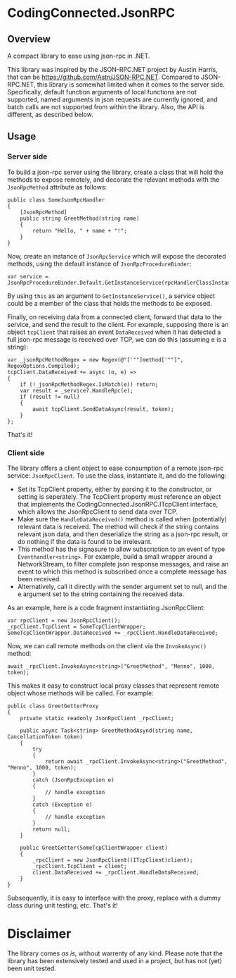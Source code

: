 ﻿# CodingConnected.JsonRPC

## Overview

A compact library to ease using json-rpc in .NET.

This library was inspired by the JSON-RPC.NET project by Austin Harris, that can be https://github.com/Astn/JSON-RPC.NET. Compared to JSON-RPC.NET, this library is somewhat limited when it comes to the server side. Specifically, default function arguments of local functions are not supported, named arguments in json requests are currently ignored, and batch calls are not supported from within the library. Also, the API is different, as described below.

## Usage

### Server side

To build a json-rpc server using the library, create a class that will hold the methods to expose remotely, and decorate the relevant methods with the `JsonRpcMethod` attribute as follows:

    public class SomeJsonRpcHandler
    {
        [JsonRpcMethod]
        public string GreetMethod(string name)
        {
            return "Hello, " + name + "!";
        }
    }

Now, create an instance of `JsonRpcService` which will expose the decorated methods, using the default instance of `JsonRpcProcedureBinder`:

    var service = JsonRpcProcedureBinder.Default.GetInstanceService(rpcHandlerClassInstance);

By using `this` as an argument to `GetInstanceService()`, a service object could be a member of the class that holds the methods to be exposed.

Finally, on receiving data from a connected client, forward that data to the service, and send the result to the client. For example, supposing there is an object `tcpClient` that raises an event `DataReceived` when it has detected a full json-rpc message is received over TCP, we can do this (assuming e is a string):

    var _jsonRpcMethodRegex = new Regex(@"['""]method['""]", RegexOptions.Compiled);
    tcpClient.DataReceived += async (o, e) =>
    {
        if (!_jsonRpcMethodRegex.IsMatch(e)) return;
        var result = _service?.HandleRpc(e);
        if (result != null)
        {
            await tcpClient.SendDataAsync(result, token);
        }
    };

That's it!

### Client side

The library offers a client object to ease consumption of a remote json-rpc service: `JsonRpcClient`. To use the class, instantiate it, and do the following:
- Set its TcpClient property, either by parsing it to the constructor, or setting is seperately. The TcpClient property must reference an object that implements the CodingConnected.JsonRPC.ITcpClient interface, which allows the JsonRpcClient to send data over TCP.
- Make sure the `HandleDataReceived()` method is called when (potentially) relevant data is received. The method will check if the string contains relevant json data, and then deserialize the string as a json-rpc result, or do nothing if the data is found to be irrelevant.
 - This method has the signasure to allow subscription to an event of type `Eventhandler<string>`. For example, build a small wrapper around a NetworkStream, to filter complete json response messages, and raise an event to which this method is subscribed once a complete message has been received.
 - Alternatively, call it directly with the sender argument set to null, and the e argument set to the string containing the received data.

As an example, here is a code fragment instantiating JsonRpcClient:

    var rpcClient = new JsonRpcClient();
    _rpcClient.TcpClient = SomeTcpClientWrapper;
    SomeTcpClientWrapper.DataReceived += _rpcClient.HandleDataReceived;

Now, we can call remote methods on the client via the `InvokeAsync()` method:

    await _rpcClient.InvokeAsync<string>("GreetMethod", "Menno", 1000, token);

This makes it easy to construct local proxy classes that represent remote object whose methods will be called. For example:

    public class GreetGetterProxy
    {
        private static readonly JsonRpcClient _rpcClient;

        public async Task<string> GreetMethodAsynd(string name, CancellationToken token)
        {
            try
            {
                return await _rpcClient.InvokeAsync<string>("GreetMethod", "Menno", 1000, token);
            }
            catch (JsonRpcException e)
            {
                // handle exception
            }
            catch (Exception e)
            {
                // handle exception
            }
            return null;
        }

        public GreetGetter(SomeTcpClientWrapper client)
        {
            _rpcClient = new JsonRpcClient((ITcpClient)client);
            _rpcClient.TcpClient = client;
            client.DataReceived += _rpcClient.HandleDataReceived;
        }
    }

Subsequently, it is easy to interface with the proxy, replace with a dummy class during unit testing, etc. That's it!

# Disclaimer

The library comes *as is*, without warrenty of any kind. Please note that the library has been extensively tested and used in a project, but has not (yet) been unit tested.